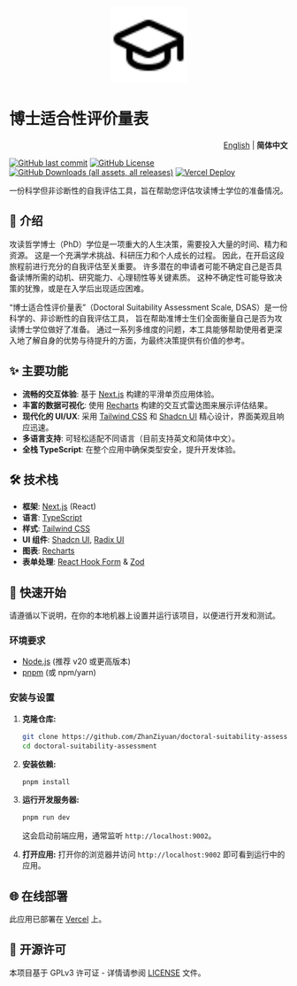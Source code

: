 <p align="center">
    <img alt="logo" src="./src/app/logo.svg"
        width="138" />
</p>

# 博士适合性评价量表

<p align="right">
    <a href="./README.md">English</a> | <b>简体中文</b>
</p>

[![GitHub last commit](https://img.shields.io/github/last-commit/ZhanZiyuan/doctoral-suitability-assessment)](https://github.com/ZhanZiyuan/doctoral-suitability-assessment/commits/main/)
[![GitHub License](https://img.shields.io/github/license/ZhanZiyuan/doctoral-suitability-assessment)](https://github.com/ZhanZiyuan/doctoral-suitability-assessment/blob/main/LICENSE)
[![GitHub Downloads (all assets, all releases)](https://img.shields.io/github/downloads/ZhanZiyuan/doctoral-suitability-assessment/total)](https://github.com/ZhanZiyuan/doctoral-suitability-assessment/releases)
[![Vercel Deploy](https://deploy-badge.vercel.app/vercel/dsascale)](https://dsascale.vercel.app/)

一份科学但非诊断性的自我评估工具，旨在帮助您评估攻读博士学位的准备情况。

## 📕 介绍

攻读哲学博士（PhD）学位是一项重大的人生决策，需要投入大量的时间、精力和资源。
这是一个充满学术挑战、科研压力和个人成长的过程。
因此，在开启这段旅程前进行充分的自我评估至关重要。
许多潜在的申请者可能不确定自己是否具备读博所需的动机、研究能力、心理韧性等关键素质。
这种不确定性可能导致决策的犹豫，或是在入学后出现适应困难。

“博士适合性评价量表”（Doctoral Suitability Assessment Scale, DSAS）是一份科学的、非诊断性的自我评估工具，
旨在帮助准博士生们全面衡量自己是否为攻读博士学位做好了准备。
通过一系列多维度的问题，本工具能够帮助使用者更深入地了解自身的优势与待提升的方面，为最终决策提供有价值的参考。

## ✨ 主要功能

- **流畅的交互体验**: 基于 [Next.js](https://nextjs.org/) 构建的平滑单页应用体验。
- **丰富的数据可视化**: 使用 [Recharts](https://recharts.org/) 构建的交互式雷达图来展示评估结果。
- **现代化的 UI/UX**: 采用 [Tailwind CSS](https://tailwindcss.com/) 和 [Shadcn UI](https://ui.shadcn.com/) 精心设计，界面美观且响应迅速。
- **多语言支持**: 可轻松适配不同语言（目前支持英文和简体中文）。
- **全栈 TypeScript**: 在整个应用中确保类型安全，提升开发体验。

## 🛠️ 技术栈

- **框架**: [Next.js](https://nextjs.org/) (React)
- **语言**: [TypeScript](https://www.typescriptlang.org/)
- **样式**: [Tailwind CSS](https://tailwindcss.com/)
- **UI 组件**: [Shadcn UI](https://ui.shadcn.com/), [Radix UI](https://www.radix-ui.com/)
- **图表**: [Recharts](https://recharts.org/)
- **表单处理**: [React Hook Form](https://react-hook-form.com/) & [Zod](https://zod.dev/)

## 🚀 快速开始

请遵循以下说明，在你的本地机器上设置并运行该项目，以便进行开发和测试。

### 环境要求

- [Node.js](https://nodejs.org/en) (推荐 v20 或更高版本)
- [pnpm](https://pnpm.io/installation) (或 npm/yarn)

### 安装与设置

1. **克隆仓库:**

    ```bash
    git clone https://github.com/ZhanZiyuan/doctoral-suitability-assessment.git
    cd doctoral-suitability-assessment
    ```

2. **安装依赖:**

    ```bash
    pnpm install
    ```

3. **运行开发服务器:**

    ```bash
    pnpm run dev
    ```

    这会启动前端应用，通常监听 `http://localhost:9002`。

4. **打开应用:**
    打开你的浏览器并访问 `http://localhost:9002` 即可看到运行中的应用。

## 🌐 在线部署

此应用已部署在 [Vercel](https://dsascale.vercel.app/) 上。

## 📄 开源许可

本项目基于 GPLv3 许可证 - 详情请参阅 [LICENSE](./LICENSE) 文件。
